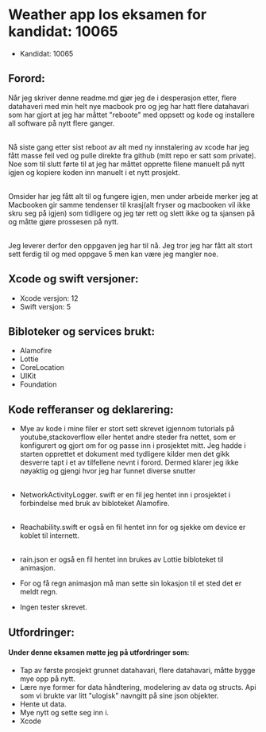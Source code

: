 <?xml version="1.0" encoding="UTF-8" standalone="no"?>
<document type="com.apple.InterfaceBuilder3.CocoaTouch.XIB" version="3.0" toolsVersion="13142" targetRuntime="iOS.CocoaTouch" propertyAccessControl="none" useAutolayout="YES" useTraitCollections="YES" useSafeAreas="YES" colorMatched="YES">
    <dependencies>
        <plugIn identifier="com.apple.InterfaceBuilder.IBCocoaTouchPlugin" version="12042"/>
    </dependencies>
    <objects>
        <placeholder placeholderIdentifier="IBFilesOwner" id="-1" userLabel="File's Owner"/>
        <placeholder placeholderIdentifier="IBFirstResponder" id="-2" customClass="UIResponder"/>
    </objects>
</document>



# Weather app Ios eksamen for kandidat: 10065

- Kandidat: 10065


## Forord:
Når jeg skriver denne readme.md gjør jeg de i desperasjon etter, flere datahaveri med min helt nye macbook pro og jeg har hatt flere datahavari som har gjort at jeg har måttet "reboote" med oppsett og kode og installere all software på nytt flere ganger.  <br></br> 

Nå siste gang etter sist reboot av alt med ny innstalering av xcode har jeg fått masse feil ved og pulle direkte fra github (mitt repo er satt som private). Noe som til slutt førte til at jeg har måttet opprette filene manuelt på nytt igjen og kopiere koden inn manuelt i et nytt prosjekt.  <br></br> 

Omsider har jeg fått alt til og fungere igjen, men under arbeide merker jeg at Macbooken gir samme tendenser til krasj(alt fryser og macbooken vil ikke skru seg på igjen) som tidligere og jeg tør rett og slett ikke og ta sjansen på og måtte gjøre prossesen på nytt. <br></br> 

Jeg leverer derfor den oppgaven jeg har til nå. Jeg tror jeg har fått alt stort sett ferdig til og med oppgave 5 men kan være jeg mangler noe.



## Xcode og swift versjoner:
- Xcode versjon: 12
- Swift versjon: 5


## Bibloteker og services brukt:
- Alamofire
- Lottie
- CoreLocation
- UIKit
- Foundation

## Kode refferanser og deklarering:
- Mye av kode i mine filer er stort sett skrevet igjennom tutorials på youtube,stackoverflow eller hentet andre steder fra nettet, som er konfigurert og gjort om for og passe inn i prosjektet mitt.
Jeg hadde i starten opprettet et dokument med tydligere kilder men det gikk desverre tapt i et av tilfellene nevnt i forord. Dermed klarer jeg ikke nøyaktig og gjengi hvor jeg har funnet diverse snutter<br></br> 

-  NetworkActivityLogger. swift er en fil jeg hentet inn i prosjektet i forbindelse med bruk av bibloteket Alamofire.<br></br> 

- Reachability.swift er også en fil hentet inn for og sjekke om device er koblet til internett.<br></br> 

- rain.json er også en fil hentet inn brukes av Lottie bibloteket til animasjon.

- For og få regn animasjon må man sette sin lokasjon til et sted det er meldt regn.

- Ingen tester skrevet.


## Utfordringer:
#### Under denne eksamen møtte jeg på utfordringer som:
- Tap av første prosjekt grunnet datahavari, flere datahavari, måtte bygge mye opp på nytt.
- Lære nye former for data håndtering, modelering av data og structs. Api som vi brukte var litt "ulogisk" navngitt på sine json objekter.
- Hente ut data.
- Mye nytt og sette seg inn i.
- Xcode



















